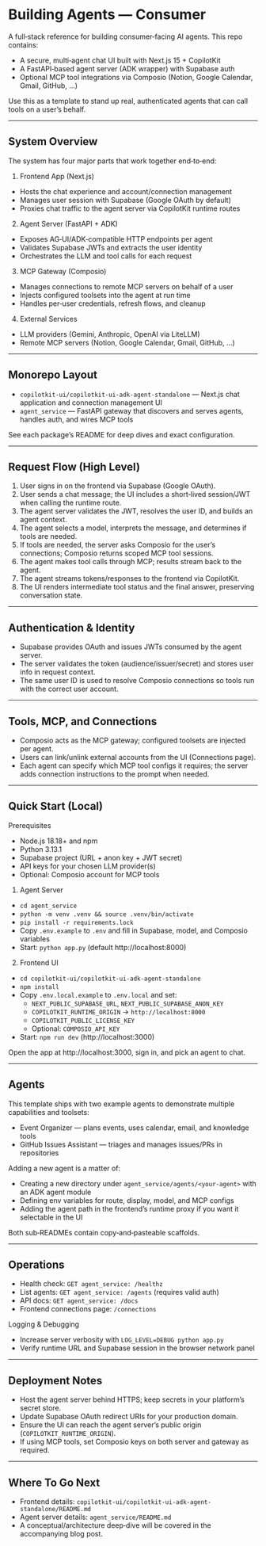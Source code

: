 # Building Agents — Consumer

A full‑stack reference for building consumer‑facing AI agents. This repo contains:

- A secure, multi‑agent chat UI built with Next.js 15 + CopilotKit
- A FastAPI‑based agent server (ADK wrapper) with Supabase auth
- Optional MCP tool integrations via Composio (Notion, Google Calendar, Gmail, GitHub, …)

Use this as a template to stand up real, authenticated agents that can call tools on a user’s behalf.

---

## System Overview

The system has four major parts that work together end‑to‑end:

1) Frontend App (Next.js)
- Hosts the chat experience and account/connection management
- Manages user session with Supabase (Google OAuth by default)
- Proxies chat traffic to the agent server via CopilotKit runtime routes

2) Agent Server (FastAPI + ADK)
- Exposes AG‑UI/ADK‑compatible HTTP endpoints per agent
- Validates Supabase JWTs and extracts the user identity
- Orchestrates the LLM and tool calls for each request

3) MCP Gateway (Composio)
- Manages connections to remote MCP servers on behalf of a user
- Injects configured toolsets into the agent at run time
- Handles per‑user credentials, refresh flows, and cleanup

4) External Services
- LLM providers (Gemini, Anthropic, OpenAI via LiteLLM)
- Remote MCP servers (Notion, Google Calendar, Gmail, GitHub, …)

---

## Monorepo Layout

- `copilotkit-ui/copilotkit-ui-adk-agent-standalone` — Next.js chat application and connection management UI
- `agent_service` — FastAPI gateway that discovers and serves agents, handles auth, and wires MCP tools

See each package’s README for deep dives and exact configuration.

---

## Request Flow (High Level)

1) User signs in on the frontend via Supabase (Google OAuth).
2) User sends a chat message; the UI includes a short‑lived session/JWT when calling the runtime route.
3) The agent server validates the JWT, resolves the user ID, and builds an agent context.
4) The agent selects a model, interprets the message, and determines if tools are needed.
5) If tools are needed, the server asks Composio for the user’s connections; Composio returns scoped MCP tool sessions.
6) The agent makes tool calls through MCP; results stream back to the agent.
7) The agent streams tokens/responses to the frontend via CopilotKit.
8) The UI renders intermediate tool status and the final answer, preserving conversation state.

---

## Authentication & Identity

- Supabase provides OAuth and issues JWTs consumed by the agent server.
- The server validates the token (audience/issuer/secret) and stores user info in request context.
- The same user ID is used to resolve Composio connections so tools run with the correct user account.

---

## Tools, MCP, and Connections

- Composio acts as the MCP gateway; configured toolsets are injected per agent.
- Users can link/unlink external accounts from the UI (Connections page).
- Each agent can specify which MCP tool configs it requires; the server adds connection instructions to the prompt when needed.

---

## Quick Start (Local)

Prerequisites
- Node.js 18.18+ and npm
- Python 3.13.1
- Supabase project (URL + anon key + JWT secret)
- API keys for your chosen LLM provider(s)
- Optional: Composio account for MCP tools

1) Agent Server
- `cd agent_service`
- `python -m venv .venv && source .venv/bin/activate`
- `pip install -r requirements.lock`
- Copy `.env.example` to `.env` and fill in Supabase, model, and Composio variables
- Start: `python app.py` (default http://localhost:8000)

2) Frontend UI
- `cd copilotkit-ui/copilotkit-ui-adk-agent-standalone`
- `npm install`
- Copy `.env.local.example` to `.env.local` and set:
  - `NEXT_PUBLIC_SUPABASE_URL`, `NEXT_PUBLIC_SUPABASE_ANON_KEY`
  - `COPILOTKIT_RUNTIME_ORIGIN` → `http://localhost:8000`
  - `COPILOTKIT_PUBLIC_LICENSE_KEY`
  - Optional: `COMPOSIO_API_KEY`
- Start: `npm run dev` (http://localhost:3000)

Open the app at http://localhost:3000, sign in, and pick an agent to chat.

---

## Agents

This template ships with two example agents to demonstrate multiple capabilities and toolsets:

- Event Organizer — plans events, uses calendar, email, and knowledge tools
- GitHub Issues Assistant — triages and manages issues/PRs in repositories

Adding a new agent is a matter of:
- Creating a new directory under `agent_service/agents/<your-agent>` with an ADK agent module
- Defining env variables for route, display, model, and MCP configs
- Adding the agent path in the frontend’s runtime proxy if you want it selectable in the UI

Both sub‑READMEs contain copy‑and‑pasteable scaffolds.

---

## Operations

- Health check: `GET agent_service: /healthz`
- List agents: `GET agent_service: /agents` (requires valid auth)
- API docs: `GET agent_service: /docs`
- Frontend connections page: `/connections`

Logging & Debugging
- Increase server verbosity with `LOG_LEVEL=DEBUG python app.py`
- Verify runtime URL and Supabase session in the browser network panel

---

## Deployment Notes

- Host the agent server behind HTTPS; keep secrets in your platform’s secret store.
- Update Supabase OAuth redirect URIs for your production domain.
- Ensure the UI can reach the agent server’s public origin (`COPILOTKIT_RUNTIME_ORIGIN`).
- If using MCP tools, set Composio keys on both server and gateway as required.

---

## Where To Go Next

- Frontend details: `copilotkit-ui/copilotkit-ui-adk-agent-standalone/README.md`
- Agent server details: `agent_service/README.md`
- A conceptual/architecture deep‑dive will be covered in the accompanying blog post.
